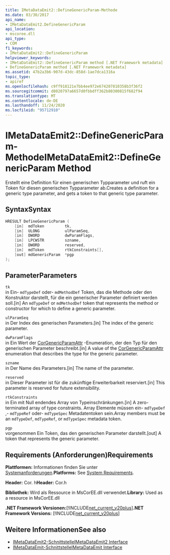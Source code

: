 ```yaml
---
title: IMetaDataEmit2::DefineGenericParam-Methode
ms.date: 03/30/2017
api_name:
- IMetaDataEmit2.DefineGenericParam
api_location:
- mscoree.dll
api_type:
- COM
f1_keywords:
- IMetaDataEmit2::DefineGenericParam
helpviewer_keywords:
- IMetaDataEmit2::DefineGenericParam method [.NET Framework metadata]
- DefineGenericParam method [.NET Framework metadata]
ms.assetid: 47b2a3b6-907d-43dc-858d-1ae7dca1316a
topic_type:
- apiref
ms.openlocfilehash: c9ff918121e7bb4ee972e674207810358b3f36f2
ms.sourcegitcommit: d8020797a6657d0fbbdff362b80300815f682f94
ms.translationtype: MT
ms.contentlocale: de-DE
ms.lasthandoff: 11/24/2020
ms.locfileid: "95712910"
---
```

# <a name="imetadataemit2definegenericparam-method"></a><span data-ttu-id="3eea7-102">IMetaDataEmit2::DefineGenericParam-Methode</span><span class="sxs-lookup"><span data-stu-id="3eea7-102">IMetaDataEmit2::DefineGenericParam Method</span></span>

<span data-ttu-id="3eea7-103">Erstellt eine Definition für einen generischen Typparameter und ruft ein Token für diesen generischen Typparameter ab.</span><span class="sxs-lookup"><span data-stu-id="3eea7-103">Creates a definition for a generic type parameter, and gets a token to that generic type parameter.</span></span>  
  
## <a name="syntax"></a><span data-ttu-id="3eea7-104">Syntax</span><span class="sxs-lookup"><span data-stu-id="3eea7-104">Syntax</span></span>  
  
```cpp  
HRESULT DefineGenericParam (
    [in]  mdToken         tk,
    [in]  ULONG           ulParamSeq,
    [in]  DWORD           dwParamFlags,
    [in]  LPCWSTR         szname,
    [in]  DWORD           reserved,
    [in]  mdToken         rtkConstraints[],
    [out] mdGenericParam  *pgp  
);  
```  
  
## <a name="parameters"></a><span data-ttu-id="3eea7-105">Parameter</span><span class="sxs-lookup"><span data-stu-id="3eea7-105">Parameters</span></span>  

 `tk`  
 <span data-ttu-id="3eea7-106">in Ein- `mdTypeDef` oder- `mdMethodDef` Token, das die Methode oder den Konstruktor darstellt, für die ein generischer Parameter definiert werden soll.</span><span class="sxs-lookup"><span data-stu-id="3eea7-106">[in] An `mdTypeDef` or `mdMethodDef` token that represents the method or constructor for which to define a generic parameter.</span></span>  
  
 `ulParamSeq`  
 <span data-ttu-id="3eea7-107">in Der Index des generischen Parameters.</span><span class="sxs-lookup"><span data-stu-id="3eea7-107">[in] The index of the generic parameter.</span></span>  
  
 `dwParamFlags`  
 <span data-ttu-id="3eea7-108">in Ein Wert der [CorGenericParamAttr](corgenericparamattr-enumeration.md) -Enumeration, der den Typ für den generischen Parameter beschreibt.</span><span class="sxs-lookup"><span data-stu-id="3eea7-108">[in] A value of the [CorGenericParamAttr](corgenericparamattr-enumeration.md) enumeration that describes the type for the generic parameter.</span></span>  
  
 `szname`  
 <span data-ttu-id="3eea7-109">in Der Name des Parameters.</span><span class="sxs-lookup"><span data-stu-id="3eea7-109">[in] The name of the parameter.</span></span>  
  
 `reserved`  
 <span data-ttu-id="3eea7-110">in Dieser Parameter ist für die zukünftige Erweiterbarkeit reserviert.</span><span class="sxs-lookup"><span data-stu-id="3eea7-110">[in] This parameter is reserved for future extensibility.</span></span>  
  
 `rtkConstraints`  
 <span data-ttu-id="3eea7-111">in Ein mit Null endendes Array von Typeinschränkungen.</span><span class="sxs-lookup"><span data-stu-id="3eea7-111">[in] A zero-terminated array of type constraints.</span></span> <span data-ttu-id="3eea7-112">Array Elemente müssen ein- `mdTypeDef` ,- `mdTypeRef` oder- `mdTypeSpec` Metadatentoken sein.</span><span class="sxs-lookup"><span data-stu-id="3eea7-112">Array members must be an `mdTypeDef`, `mdTypeRef`, or `mdTypeSpec` metadata token.</span></span>  
  
 `pgp`  
 <span data-ttu-id="3eea7-113">vorgenommen Ein Token, das den generischen Parameter darstellt.</span><span class="sxs-lookup"><span data-stu-id="3eea7-113">[out] A token that represents the generic parameter.</span></span>  
  
## <a name="requirements"></a><span data-ttu-id="3eea7-114">Requirements (Anforderungen)</span><span class="sxs-lookup"><span data-stu-id="3eea7-114">Requirements</span></span>  

 <span data-ttu-id="3eea7-115">**Plattformen:** Informationen finden Sie unter [Systemanforderungen](../../get-started/system-requirements.md).</span><span class="sxs-lookup"><span data-stu-id="3eea7-115">**Platforms:** See [System Requirements](../../get-started/system-requirements.md).</span></span>  
  
 <span data-ttu-id="3eea7-116">**Header:** Cor. h</span><span class="sxs-lookup"><span data-stu-id="3eea7-116">**Header:** Cor.h</span></span>  
  
 <span data-ttu-id="3eea7-117">**Bibliothek:** Wird als Ressource in MsCorEE.dll verwendet.</span><span class="sxs-lookup"><span data-stu-id="3eea7-117">**Library:** Used as a resource in MsCorEE.dll</span></span>  
  
 <span data-ttu-id="3eea7-118">**.NET Framework Versionen:**[!INCLUDE[net_current_v20plus](../../../../includes/net-current-v20plus-md.md)]</span><span class="sxs-lookup"><span data-stu-id="3eea7-118">**.NET Framework Versions:** [!INCLUDE[net_current_v20plus](../../../../includes/net-current-v20plus-md.md)]</span></span>  
  
## <a name="see-also"></a><span data-ttu-id="3eea7-119">Weitere Informationen</span><span class="sxs-lookup"><span data-stu-id="3eea7-119">See also</span></span>

- [<span data-ttu-id="3eea7-120">IMetaDataEmit2-Schnittstelle</span><span class="sxs-lookup"><span data-stu-id="3eea7-120">IMetaDataEmit2 Interface</span></span>](imetadataemit2-interface.md)
- [<span data-ttu-id="3eea7-121">IMetaDataEmit-Schnittstelle</span><span class="sxs-lookup"><span data-stu-id="3eea7-121">IMetaDataEmit Interface</span></span>](imetadataemit-interface.md)
